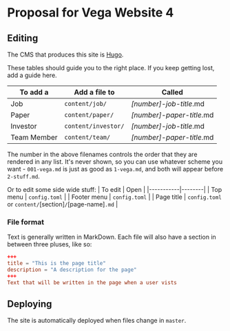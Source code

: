 # Proposal for Vega Website 4

## Editing
The CMS that produces this site is [Hugo](https://gohugo.io/).

These tables should guide you to the right place. If you keep getting lost, add a guide here.

| To add a   | Add a file to | Called |
|------------|---------------|--------|
| Job        | `content/job/`   | _[number]_-_job-title_.md |
| Paper      | `content/paper/` | _[number]_-_paper-title_.md | 
| Investor   | `content/investor/`  | _[number]_-_job-title_.md |
| Team Member| `content/team/` | _[number]_-_paper-title_.md | 

The number in the above filenames controls the order that they are rendered in any list. It's never shown, so you can use whatever scheme you want - `001-vega.md` is just as good as `1-vega.md`, and both will appear before `2-stuff.md`.

Or to edit some side wide stuff:
| To edit   | Open |
|-----------|--------|
| Top menu    | `config.toml` |
| Footer menu | `config.toml` | 
| Page title | `config.toml` or  `content/`[section]`/`[page-name]`.md` | 

### File format
Text is generally written in MarkDown. Each file will also have a section in between three pluses, like so:

```toml
+++
title = "This is the page title"
description = "A description for the page"
+++
Text that will be written in the page when a user vists
```

## Deploying
The site is automatically deployed when files change in `master`.